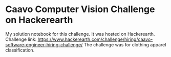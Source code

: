 # Caavo Computer Vision Challenge on Hackerearth
My solution notebook for this challenge. It was hosted on Hackerearth.
Challenge link: https://www.hackerearth.com/challenge/hiring/caavo-software-engineer-hiring-challenge/
The challenge was for clothing apparel classification.
